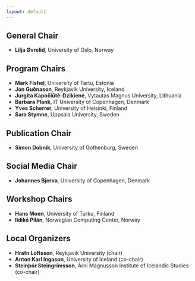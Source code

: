 ```yaml
---
layout: default
---
```


## General Chair

* **Lilja Øvrelid**, University of Oslo, Norway

## Program Chairs

[//]: # (**Barbara Plank**, IT University of Copenhagen, Denmark)
* **Mark Fishel**, University of Tartu, Estonia
* **Jón Guðnason**, Reykjavik University, Iceland
* **Jurgita Kapočiūtė-Dzikienė**, Vytautas Magnus University, Lithuania
* **Barbara Plank**, IT University of Copenhagen, Denmark
* **Yves Scherrer**, University of Helsinki, Finland
* **Sara Stymne**, Uppsala University, Sweden

## Publication Chair

* **Simon Dobnik**, University of Gothenburg, Sweden

## Social Media Chair

* **Johannes Bjerva**, University of Copenhagen, Denmark

## Workshop Chairs

* **Hans Moen**, University of Turku, Finland
* **Ildikó Pilán**, Norwegian Computing Center, Norway


## Local Organizers

* **Hrafn Loftsson**, Reykjavik University (chair)
* **Anton Karl Ingason**, University of Iceland (co-chair)
* **Steinþór Steingrímsson**, Arni Magnusson Institute of Icelandic Studies (co-chair)
